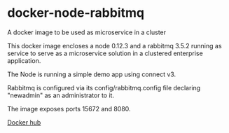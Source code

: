# docker-node-rabbitmq
A docker image to be used as microservice in a cluster

This docker image encloses a node 0.12.3 and a rabbitmq 3.5.2 running as service to serve as a microservice solution in a clustered enterprise application.

The Node is running a simple demo app using connect v3.

Rabbitmq is configured via its config/rabbitmq.config file declaring "newadmin" as an administrator to it.

The image exposes ports 15672 and 8080.

[Docker hub](https://registry.hub.docker.com/u/imrefazekas/docker-node-rabbitmq/)
